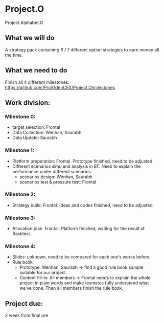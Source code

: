 # Project.O
Project.Alphabet.O

## What we will do
A strategy pack containing 6 / 7 different option strategies to earn money all the time.

## What we need to do
Finish all 4 different milestones: https://github.com/ProV1denCEX/Project.O/milestones

## Work division:
### Milestone 0:
- target selection: Frontal
- Data Collection: Wenhan, Saurabh
- Data Update: Saurabh

### Milestone 1:
- Platform preparation: Frontal. Prototype finished, need to be adjusted.
- Different scenarios simu and analysis in BT. Need to explain the performance under different scenarios.
  - scenarios design: Wenhan, Saurabh
  - scenarios test & pressure test: Frontal

### Milestone 2:
- Strategy build: Frontal. Ideas and codes finished, need to be adjusted.

### Milestone 3:
- Allocation plan: Frontal. Platform finished, waiting for the result of Backtest.

### Milestone 4:
- Slides: unknown, need to be compared for each one's works before.
- Rule book:
  - Prototype: Wenhan, Saurabh -> find a good rule book sample suitable for our project.
  - Content fill-in: All members -> Frontal needs to explain the whole project in plain words and make teamates fully understand what we've done. Then all members finish the rule book.
  
## Project due:
2 week from final pre
